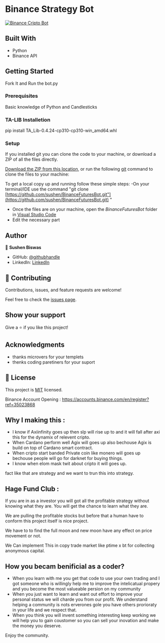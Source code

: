 # Binance Strategy Bot

[![Binance Cripto Bot](https://user-images.githubusercontent.com/4492335/160128119-364736e7-53f5-4f93-ac6a-1c556bdb8da3.png)](https://youtu.be/7XQhYYIiXvA)

## Built With

- Python
- Binance API

## Getting Started
Fork It and Run the bot.py

### Prerequisites
Basic knowledge of Python and Candlesticks

### TA-LIB Installetion
pip install TA_Lib-0.4.24-cp310-cp310-win_amd64.whl

### Setup
If you installed git you can clone the code to your machine, or download a ZIP of all the files directly.

[Download the ZIP from this location](https://github.com/sushen/BinanceFuturesBot/), or run the following [git](https://git-scm.com/downloads) command to clone the files to your machine:


To get a local copy up and running follow these simple steps:
 -On your terminal/IDE use the command "git clone [https://github.com/sushen/BinanceFuturesBot.git"](https://github.com/sushen/BinanceFuturesBot.git) "
 - Once the files are on your machine, open the _BinanceFuturesBot_ folder in [Visual Studio Code](https://code.visualstudio.com/)
 - Edit the necessary part
## Author

👤 **Sushen Biswas**

- GitHub: [@githubhandle](https://github.com/sushen)
- LinkedIn: [LinkedIn](https://www.linkedin.com/in/sushen-biswas-67672572/)


## 🤝 Contributing

Contributions, issues, and feature requests are welcome!

Feel free to check the [issues page](../../issues/).

## Show your support

Give a ⭐️ if you like this project!

## Acknowledgments

- thanks microvers for your templets
- thenks coding paretiners for your suport


## 📝 License

This project is [MIT](./LICENSE) licensed.


Binance Account Opening :
https://accounts.binance.com/en/register?ref=35023868


## Why I making this :
- I know if Axiinfinity goes up then slp will rise up to and it will fall after axi this for the dynamix of relevent cripto.
- When Cardano perform well Agix will goes up also bechouse Agix is build on top of Cardano smart contract.
- When cripto start banded Private coin like monero will goes up bechouse people will go for darknet for buying things.
- I know when elom mask twit about cripto it will goes up.

fact like that are strategy and we want to trun this into strategy.


## Hage Fund Club :
If you are in as a investor you will got all the profitable strategy without knowing what they are.
You will get the chance to learn what they are.

We are pulling the profitable stocks but before that a human have to conform this project itself is nice project.

We have to to find the full moon and new moon have any effect on price movement or not.

We Can implement This in copy trade market like ptime x bt for collecting anonymous capital.

## How you becam benificial as a coder?
- When you learn with me you get that code to use your own trading and I got someone who is willingly help me to improve the intelicatual propery and you become the most valueable persion on my community
- When you just want to learn and want out effort to improve your personal status we will charde you from our profit. We understand helping a community is nots erverones gole you have others prorioraty in your life and we respect that.
- When you think you will invent something interesting keep working we will help you to gain coustomer so you can sell your inovation and make the money you deserve.

Enjoy the community.  
